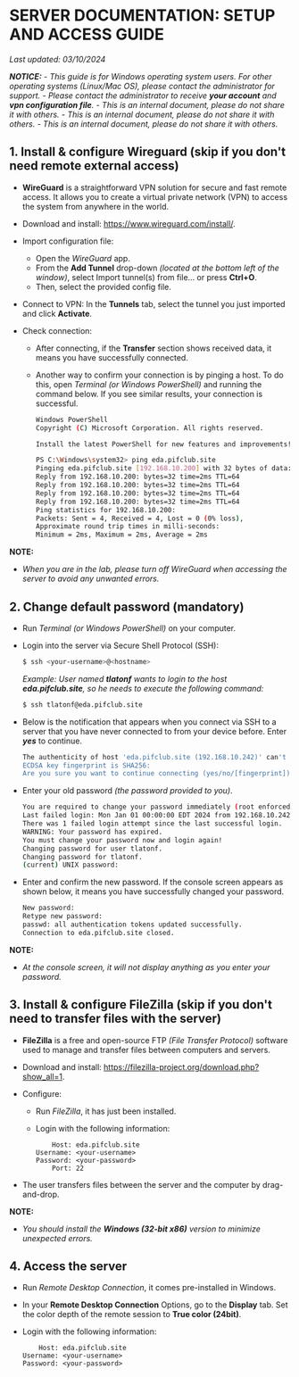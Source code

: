 # SERVER DOCUMENTATION: SETUP AND ACCESS GUIDE

*Last updated: 03/10/2024*

***NOTICE:**
\- This guide is for Windows operating system users. For other operating systems (Linux/Mac OS), please contact the administrator for support.
\- Please contact the administrator to receive **your account** and **vpn configuration file**.
\- This is an internal document, please do not share it with others.
\- This is an internal document, please do not share it with others.
\- This is an internal document, please do not share it with others.*

## 1. Install & configure Wireguard (skip if you don't need remote external access)

* **WireGuard** is a straightforward VPN solution for secure and fast remote access. It allows you to create a virtual private network (VPN) to access the system from anywhere in the world.
* Download and install: https://www.wireguard.com/install/.

* Import configuration file:

  * Open the *WireGuard* app.
  * From the **Add Tunnel** drop-down *(located at the bottom left of the window)*, select Import tunnel(s) from file... or press **Ctrl+O**.
  * Then, select the provided config file.

* Connect to VPN: In the **Tunnels** tab, select the tunnel you just imported and click **Activate**.

* Check connection:

  * After connecting, if the **Transfer** section shows received data, it means you have successfully connected.

  * Another way to confirm your connection is by pinging a host. To do this, open *Terminal (or Windows PowerShell)* and running the command below. If you see similar results, your connection is successful.

    ```bash
    Windows PowerShell
    Copyright (C) Microsoft Corporation. All rights reserved.
    
    Install the latest PowerShell for new features and improvements! https://aka.ms/PSWindows
    
    PS C:\Windows\system32> ping eda.pifclub.site
    Pinging eda.pifclub.site [192.168.10.200] with 32 bytes of data:
    Reply from 192.168.10.200: bytes=32 time=2ms TTL=64
    Reply from 192.168.10.200: bytes=32 time=2ms TTL=64
    Reply from 192.168.10.200: bytes=32 time=2ms TTL=64
    Reply from 192.168.10.200: bytes=32 time=2ms TTL=64
    Ping statistics for 192.168.10.200:
    Packets: Sent = 4, Received = 4, Lost = 0 (0% loss),
    Approximate round trip times in milli-seconds:
    Minimum = 2ms, Maximum = 2ms, Average = 2ms
    ```

**NOTE:** 

* *When you are in the lab, please turn off WireGuard when accessing the server to avoid any unwanted errors.*

## 2. Change default password (mandatory)

* Run *Terminal (or Windows PowerShell)* on your computer.

* Login into the server via Secure Shell Protocol (SSH):

  ```bash
  $ ssh <your-username>@<hostname>
  ```

  *Example: User named **tlatonf** wants to login to the host **eda.pifclub.site**, so he needs to execute the following command:*

  ```bash
  $ ssh tlatonf@eda.pifclub.site
  ```

* Below is the notification that appears when you connect via SSH to a server that you have never connected to from your device before. Enter ***yes*** to continue.

  ```bash
  The authenticity of host 'eda.pifclub.site (192.168.10.242)' can't be established.
  ECDSA key fingerprint is SHA256:
  Are you sure you want to continue connecting (yes/no/[fingerprint])?
  ```

* Enter your old password *(the password provided to you)*.

  ```bash
  You are required to change your password immediately (root enforced)
  Last failed login: Mon Jan 01 00:00:00 EDT 2024 from 192.168.10.242 on ssh:notty
  There was 1 failed login attempt since the last successful login.
  WARNING: Your password has expired.
  You must change your password now and login again!
  Changing password for user tlatonf.
  Changing password for tlatonf.
  (current) UNIX password:
  ```

* Enter and confirm the new password. If the console screen appears as shown below, it means you have successfully changed your password.

  ```bash
  New password:
  Retype new password:
  passwd: all authentication tokens updated successfully.
  Connection to eda.pifclub.site closed.
  ```

**NOTE:** 

* *At the console screen, it will not display anything as you enter your password.*

## 3. Install & configure FileZilla (skip if you don't need to transfer files with the server)

* **FileZilla** is a free and open-source FTP *(File Transfer Protocol)* software used to manage and transfer files between computers and servers.

* Download and install: https://filezilla-project.org/download.php?show_all=1.

* Configure:

  * Run *FileZilla*, it has just been installed.

  * Login with the following information:

    ```
        Host: eda.pifclub.site
    Username: <your-username>
    Password: <your-password>
        Port: 22
    ```

* The user transfers files between the server and the computer by drag-and-drop.

**NOTE:** 

* *You should install the **Windows (32-bit x86)** version to minimize unexpected errors.*

## 4. Access the server

* Run *Remote Desktop Connection*, it comes pre-installed in Windows.

* In your **Remote Desktop Connection** Options, go to the **Display** tab. Set the color depth of the remote session to **True color (24bit)**.

* Login with the following information:

  ```
      Host: eda.pifclub.site
  Username: <your-username>
  Password: <your-password>
  ```